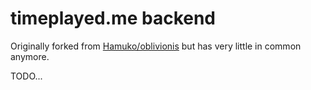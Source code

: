 # timeplayed.me backend

Originally forked from [Hamuko/oblivionis](https://github.com/Hamuko/oblivionis) but has very little in common anymore.

TODO...